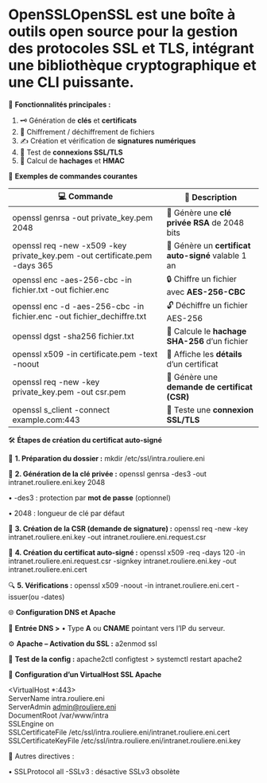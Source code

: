 # OpenSSLOpenSSL est une boîte à outils open source pour la gestion des protocoles **SSL** et **TLS**, intégrant une **bibliothèque cryptographique** et une **CLI** puissante.

🔧 **Fonctionnalités principales :**

1.  🗝️ Génération de **clés** et **certificats**
2.  🔐 Chiffrement / déchiffrement de fichiers
3.  ✍️ Création et vérification de **signatures numériques**
4.  🧪 Test de **connexions SSL/TLS**
5.  🧮 Calcul de **hachages** et **HMAC**



📄 **Exemples de commandes courantes**

| **💻 Commande** | **📌 Description** |
|----|----|
| openssl genrsa -out private_key.pem 2048 | 🔑 Génère une **clé privée RSA** de 2048 bits |
| openssl req -new -x509 -key private_key.pem -out certificate.pem -days 365 | 🪪 Génère un **certificat auto-signé** valable 1 an |
| openssl enc -aes-256-cbc -in fichier.txt -out fichier.enc | 🔒 Chiffre un fichier avec **AES-256-CBC** |
| openssl enc -d -aes-256-cbc -in fichier.enc -out fichier_dechiffre.txt | 🔓 Déchiffre un fichier AES-256 |
| openssl dgst -sha256 fichier.txt | 🔁 Calcule le **hachage SHA-256** d’un fichier |
| openssl x509 -in certificate.pem -text -noout | 🧾 Affiche les **détails** d’un certificat |
| openssl req -new -key private_key.pem -out csr.pem | 📩 Génère une **demande de certificat (CSR)** |
| openssl s_client -connect example.com:443 | 📡 Teste une **connexion SSL/TLS** |



🛠️ **Étapes de création du certificat auto-signé**

📁 **1. Préparation du dossier :** mkdir /etc/ssl/intra.rouliere.eni

🔑 **2. Génération de la clé privée :** openssl genrsa -des3 -out intranet.rouliere.eni.key 2048

• -des3 : protection par **mot de passe** (optionnel)

• 2048 : longueur de clé par défaut

📩 **3. Création de la CSR (demande de signature) :** openssl req -new -key intranet.rouliere.eni.key -out intranet.rouliere.eni.request.csr

🔐 **4. Création du certificat auto-signé :** openssl x509 -req -days 120 -in intranet.rouliere.eni.request.csr -signkey intranet.rouliere.eni.key -out intranet.rouliere.eni.cert

🔍 **5. Vérifications :** openssl x509 -noout -in intranet.rouliere.eni.cert -issuer(ou -dates)

🌐 **Configuration DNS et Apache**

📌 **Entrée DNS >** • Type **A** ou **CNAME** pointant vers l’IP du serveur.

⚙️ **Apache – Activation du SSL :** a2enmod ssl

🔁 **Test de la config :** apache2ctl configtest > systemctl restart apache2

📁 **Configuration d’un VirtualHost SSL Apache**

<VirtualHost *:443>  
ServerName intra.rouliere.eni  
ServerAdmin admin@rouliere.eni  
DocumentRoot /var/www/intra  
SSLEngine on  
SSLCertificateFile /etc/ssl/intra.rouliere.eni/intranet.rouliere.eni.cert  
SSLCertificateKeyFile /etc/ssl/intra.rouliere.eni/intranet.rouliere.eni.key  
</VirtualHost>

🔧 Autres directives :

• SSLProtocol all -SSLv3 : désactive SSLv3 obsolète
